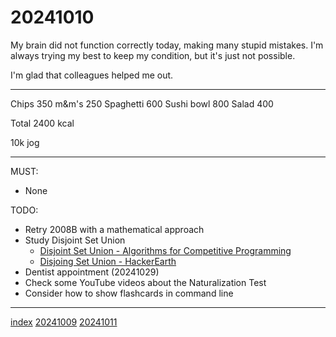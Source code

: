 <head><meta name="viewport" content="width=device-width, initial-scale=1.0, user-scalable=yes" /><meta charset="UTF-8"></head>

# 20241010

My brain did not function correctly today, making many stupid mistakes. I\'m always trying my best to keep my condition, but it\'s just not possible.

I\'m glad that colleagues helped me out.

---

Chips 350
m&m\'s 250
Spaghetti 600
Sushi bowl 800
Salad 400

Total 2400 kcal

10k jog

---

MUST:

- None

TODO:

- Retry 2008B with a mathematical approach
- Study Disjoint Set Union
	- [Disjoint Set Union - Algorithms for Competitive Programming](https://cp-algorithms.com/data_structures/disjoint_set_union.html)
	- [Disjoing Set Union - HackerEarth](https://www.hackerearth.com/practice/notes/abhinav92003/disjoint-set-union/)
- Dentist appointment (20241029)
- Check some YouTube videos about the Naturalization Test
- Consider how to show flashcards in command line

---

[index](../../index.html)
[20241009](20241009.html)
[20241011](20241011.html)
